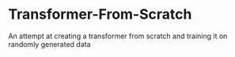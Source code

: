 # Transformer-From-Scratch
An attempt at creating a transformer from scratch and training it on randomly generated data
